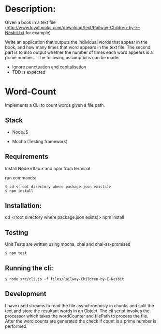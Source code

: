 # Description:

Given a book in a text file (http://www.loyalbooks.com/download/text/Railway-Children-by-E-Nesbit.txt for example)

Write an application that outputs the individual words that appear in the book, and how many times that word appears in the text file.
The second part is to also output whether the number of times each word appears is a prime number.
 
The following assumptions can be made:
- Ignore punctuation and capitalisation
- TDD is expected

# Word-Count

Implements a CLI to count words given a file path.

## Stack

* NodeJS

* Mocha (Testing framework)

## Requirements
Install Node v10.x.x and npm from terminal

run commands:

```
$ cd <(root directory where package.json exists)>
$ npm install

```

## Installation:

cd <(root directory where package.json exists)>
npm install

## Testing

Unit Tests are written using mocha, chai and chai-as-promised

```
$ npm test
```

## Running the cli:

```
$ node src/cli.js -f files/Railway-Children-by-E-Nesbit
```

## Development
I have used streams to read the file asynchronously in chunks and split the text and store the resultant words in an
Object. The cli script invokes the processor which takes the wordCounter and filePath to process the file.
After the word counts are generated the check if count is a prime number is performed.
